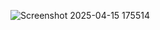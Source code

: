 ![Screenshot 2025-04-15 175514](https://github.com/user-attachments/assets/ebff98fc-3483-4eef-8663-3d400500d2cc)
